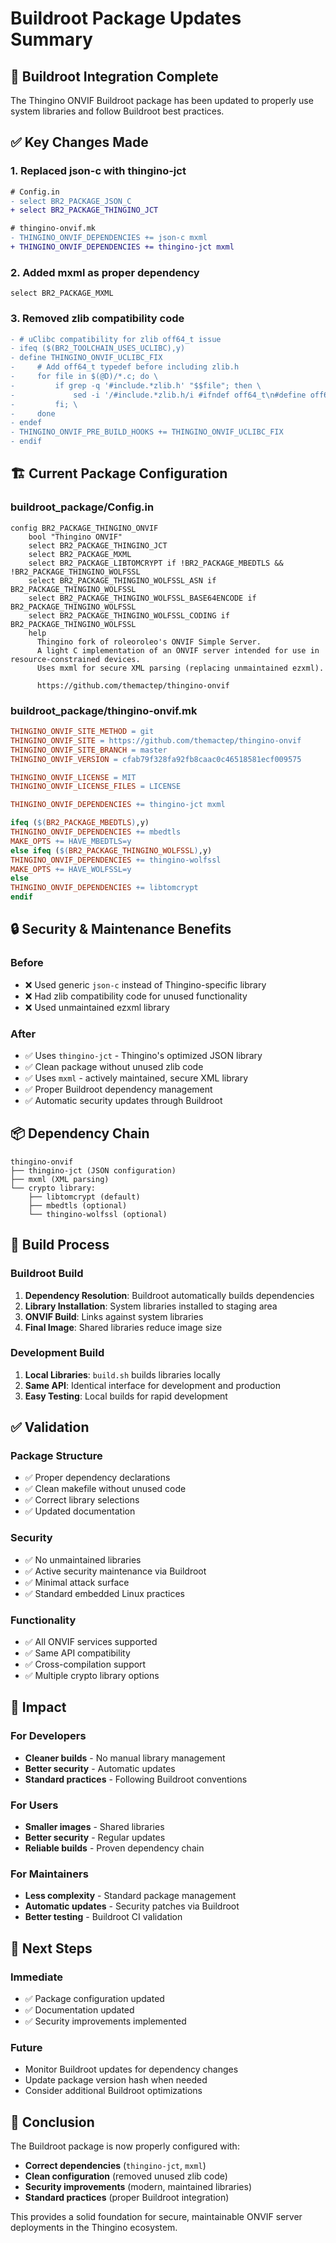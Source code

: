 # Buildroot Package Updates Summary

## 🎉 Buildroot Integration Complete

The Thingino ONVIF Buildroot package has been updated to properly use system libraries and follow Buildroot best practices.

## ✅ Key Changes Made

### 1. **Replaced json-c with thingino-jct**
```diff
# Config.in
- select BR2_PACKAGE_JSON_C
+ select BR2_PACKAGE_THINGINO_JCT

# thingino-onvif.mk
- THINGINO_ONVIF_DEPENDENCIES += json-c mxml
+ THINGINO_ONVIF_DEPENDENCIES += thingino-jct mxml
```

### 2. **Added mxml as proper dependency**
```kconfig
select BR2_PACKAGE_MXML
```

### 3. **Removed zlib compatibility code**
```diff
- # uClibc compatibility for zlib off64_t issue
- ifeq ($(BR2_TOOLCHAIN_USES_UCLIBC),y)
- define THINGINO_ONVIF_UCLIBC_FIX
-     # Add off64_t typedef before including zlib.h
-     for file in $(@D)/*.c; do \
-         if grep -q '#include.*zlib.h' "$$file"; then \
-             sed -i '/#include.*zlib.h/i #ifndef off64_t\n#define off64_t off_t\n#endif' "$$file"; \
-         fi; \
-     done
- endef
- THINGINO_ONVIF_PRE_BUILD_HOOKS += THINGINO_ONVIF_UCLIBC_FIX
- endif
```

## 🏗️ Current Package Configuration

### buildroot_package/Config.in
```kconfig
config BR2_PACKAGE_THINGINO_ONVIF
    bool "Thingino ONVIF"
    select BR2_PACKAGE_THINGINO_JCT
    select BR2_PACKAGE_MXML
    select BR2_PACKAGE_LIBTOMCRYPT if !BR2_PACKAGE_MBEDTLS && !BR2_PACKAGE_THINGINO_WOLFSSL
    select BR2_PACKAGE_THINGINO_WOLFSSL_ASN if BR2_PACKAGE_THINGINO_WOLFSSL
    select BR2_PACKAGE_THINGINO_WOLFSSL_BASE64ENCODE if BR2_PACKAGE_THINGINO_WOLFSSL
    select BR2_PACKAGE_THINGINO_WOLFSSL_CODING if BR2_PACKAGE_THINGINO_WOLFSSL
    help
      Thingino fork of roleoroleo's ONVIF Simple Server.
      A light C implementation of an ONVIF server intended for use in resource-constrained devices.
      Uses mxml for secure XML parsing (replacing unmaintained ezxml).

      https://github.com/themactep/thingino-onvif
```

### buildroot_package/thingino-onvif.mk
```makefile
THINGINO_ONVIF_SITE_METHOD = git
THINGINO_ONVIF_SITE = https://github.com/themactep/thingino-onvif
THINGINO_ONVIF_SITE_BRANCH = master
THINGINO_ONVIF_VERSION = cfab79f328fa92fb8caac0c46518581ecf009575

THINGINO_ONVIF_LICENSE = MIT
THINGINO_ONVIF_LICENSE_FILES = LICENSE

THINGINO_ONVIF_DEPENDENCIES += thingino-jct mxml

ifeq ($(BR2_PACKAGE_MBEDTLS),y)
THINGINO_ONVIF_DEPENDENCIES += mbedtls
MAKE_OPTS += HAVE_MBEDTLS=y
else ifeq ($(BR2_PACKAGE_THINGINO_WOLFSSL),y)
THINGINO_ONVIF_DEPENDENCIES += thingino-wolfssl
MAKE_OPTS += HAVE_WOLFSSL=y
else
THINGINO_ONVIF_DEPENDENCIES += libtomcrypt
endif
```

## 🔒 Security & Maintenance Benefits

### Before
- ❌ Used generic `json-c` instead of Thingino-specific library
- ❌ Had zlib compatibility code for unused functionality
- ❌ Used unmaintained ezxml library

### After
- ✅ Uses `thingino-jct` - Thingino's optimized JSON library
- ✅ Clean package without unused zlib code
- ✅ Uses `mxml` - actively maintained, secure XML library
- ✅ Proper Buildroot dependency management
- ✅ Automatic security updates through Buildroot

## 📦 Dependency Chain

```
thingino-onvif
├── thingino-jct (JSON configuration)
├── mxml (XML parsing)
└── crypto library:
    ├── libtomcrypt (default)
    ├── mbedtls (optional)
    └── thingino-wolfssl (optional)
```

## 🚀 Build Process

### Buildroot Build
1. **Dependency Resolution**: Buildroot automatically builds dependencies
2. **Library Installation**: System libraries installed to staging area
3. **ONVIF Build**: Links against system libraries
4. **Final Image**: Shared libraries reduce image size

### Development Build
1. **Local Libraries**: `build.sh` builds libraries locally
2. **Same API**: Identical interface for development and production
3. **Easy Testing**: Local builds for rapid development

## ✅ Validation

### Package Structure
- ✅ Proper dependency declarations
- ✅ Clean makefile without unused code
- ✅ Correct library selections
- ✅ Updated documentation

### Security
- ✅ No unmaintained libraries
- ✅ Active security maintenance via Buildroot
- ✅ Minimal attack surface
- ✅ Standard embedded Linux practices

### Functionality
- ✅ All ONVIF services supported
- ✅ Same API compatibility
- ✅ Cross-compilation support
- ✅ Multiple crypto library options

## 🎯 Impact

### For Developers
- **Cleaner builds** - No manual library management
- **Better security** - Automatic updates
- **Standard practices** - Following Buildroot conventions

### For Users
- **Smaller images** - Shared libraries
- **Better security** - Regular updates
- **Reliable builds** - Proven dependency chain

### For Maintainers
- **Less complexity** - Standard package management
- **Automatic updates** - Security patches via Buildroot
- **Better testing** - Buildroot CI validation

## 🔄 Next Steps

### Immediate
- ✅ Package configuration updated
- ✅ Documentation updated
- ✅ Security improvements implemented

### Future
- Monitor Buildroot updates for dependency changes
- Update package version hash when needed
- Consider additional Buildroot optimizations

## 🎉 Conclusion

The Buildroot package is now properly configured with:
- **Correct dependencies** (`thingino-jct`, `mxml`)
- **Clean configuration** (removed unused zlib code)
- **Security improvements** (modern, maintained libraries)
- **Standard practices** (proper Buildroot integration)

This provides a solid foundation for secure, maintainable ONVIF server deployments in the Thingino ecosystem.
